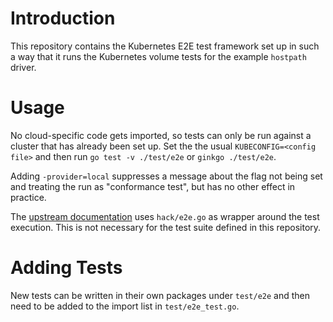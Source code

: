 Introduction
============

This repository contains the Kubernetes E2E test framework set up in
such a way that it runs the Kubernetes volume tests for the
example `hostpath` driver.

Usage
=====

No cloud-specific code gets imported, so tests can only be run against
a cluster that has already been set up. Set the the usual
`KUBECONFIG=<config file>` and then run `go test -v ./test/e2e` or
`ginkgo ./test/e2e`.

Adding `-provider=local` suppresses a message about the flag not being
set and treating the run as "conformance test", but has no other
effect in practice.

The
[upstream documentation](https://github.com/kubernetes/community/blob/master/contributors/devel/e2e-tests.md#local-clusters)
uses `hack/e2e.go` as wrapper around the test execution. This is not
necessary for the test suite defined in this repository.

Adding Tests
============

New tests can be written in their own packages under `test/e2e` and
then need to be added to the import list in `test/e2e_test.go`.
